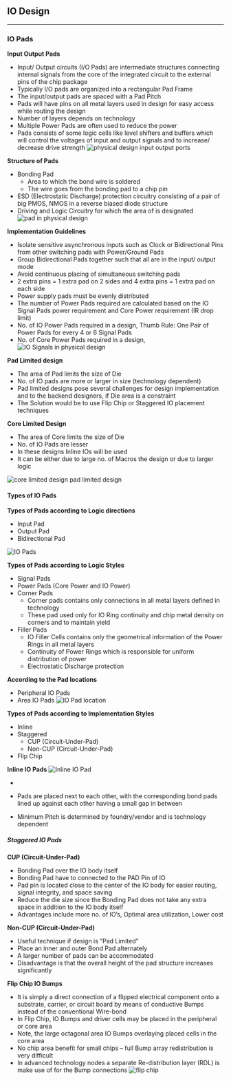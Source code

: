 ## IO Design 

------

### IO Pads 

**Input Output Pads**

- Input/ Output circuits (I/O Pads) are intermediate structures connecting internal signals from the core of the integrated circuit to the external pins of the chip package
- Typically I/O pads are organized into a rectangular Pad Frame
- The input/output pads are spaced with a Pad Pitch
- Pads will have pins on all metal layers used in design for easy access while routing the design
- Number of layers depends on technology
- Multiple Power Pads are often used to reduce the power
- Pads consists of some logic cells like level shifters and buffers which will control the voltages of input and output signals and to increase/ decrease drive strength ![physical design input output ports](docs/IC/50-数字EDA/attachments/IO%20Design/iopads.JPG)

**Structure of Pads**

- Bonding Pad
  - Area to which the bond wire is soldered
  - The wire goes from the bonding pad to a chip pin
- ESD (Electrostatic Discharge) protection circuitry consisting of a pair of big PMOS, NMOS in a reverse biased diode structure
- Driving and Logic Circuitry for which the area of is designated ![pad in physical design](docs/IC/50-数字EDA/attachments/IO%20Design/structure.JPG)


**Implementation Guidelines**

- Isolate sensitive asynchronous inputs such as Clock or Bidirectional Pins from other switching pads with Power/Ground Pads
- Group Bidirectional Pads together such that all are in the input/ output mode
- Avoid continuous placing of simultaneous switching pads
- 2 extra pins = 1 extra pad on 2 sides and 4 extra pins = 1 extra pad on each side
- Power supply pads must be evenly distributed
- The number of Power Pads required are calculated based on the IO Signal Pads power requirement and Core Power requirement (IR drop limit)
- No. of IO Power Pads required in a design, Thumb Rule: One Pair of Power Pads for every 4 or 6 Signal Pads
- No. of Core Power Pads required in a design, ![IO Signals in physical design](docs/IC/50-数字EDA/attachments/IO%20Design/equ.JPG)

**Pad Limited design**

- The area of Pad limits the size of Die
- No. of IO pads are more or larger in size (technology dependent)
- Pad limited designs pose several challenges for design implementation and to the backend designers, if Die area is a constraint
- The Solution would be to use Flip Chip or Staggered IO placement techniques

**Core Limited Design**

- The area of Core limits the size of Die
- No. of IO Pads are lesser
- In these designs Inline IOs will be used
- It can be either due to large no. of Macros the design or due to larger logic

![core limited design pad limited design](docs/IC/50-数字EDA/attachments/IO%20Design/paddesign.JPG)





#### Types of IO Pads 

**Types of Pads according to Logic directions**

- Input Pad
- Output Pad
- Bidirectional Pad

![IO Pads ](docs/IC/50-数字EDA/attachments/IO%20Design/types.JPG)

**Types of Pads according to Logic Styles**

- Signal Pads
- Power Pads (Core Power and IO Power)
- Corner Pads
	- Corner pads contains only connections in all metal layers defined in technology
	- These pad used only for IO Ring continuity and chip metal density on corners and to maintain yield
- Filler Pads
	- IO Filler Cells contains only the geometrical information of the Power Rings in all metal layers
	- Continuity of Power Rings which is responsible for uniform distribution of power
	- Electrostatic Discharge protection

**According to the Pad locations**

- Peripheral IO Pads
- Area IO Pads
  ![IO Pad location](docs/IC/50-数字EDA/attachments/IO%20Design/iopads1.JPG)

**Types of Pads according to Implementation Styles**

- Inline
- Staggered
	- CUP (Circuit-Under-Pad)
	- Non-CUP (Circuit-Under-Pad)
- Flip Chip

**Inline IO Pads**
![Inline IO Pad](docs/IC/50-数字EDA/attachments/IO%20Design/inline.JPG)

- 

- Pads are placed next to each other, with the corresponding bond pads lined up against each other having a small gap in between
- Minimum Pitch is determined by foundry/vendor and is technology dependent

##### Staggered IO Pads 

**CUP (Circuit-Under-Pad)**

- Bonding Pad over the IO body itself
- Bonding Pad have to connected to the PAD Pin of IO
- Pad pin is located close to the center of the IO body for easier routing, signal integrity, and space saving
- Reduce the die size since the Bonding Pad does not take any extra space in addition to the IO body itself
- Advantages include more no. of IO’s, Optimal area utilization, Lower cost

**Non-CUP (Circuit-Under-Pad)**

- Useful technique if design is “Pad Limited”
- Place an inner and outer Bond Pad alternately
- A larger number of pads can be accommodated
- Disadvantage is that the overall height of the pad structure increases significantly

**Flip Chip IO Bumps**

- It is simply a direct connection of a flipped electrical component onto a substrate, carrier, or circuit board by means of conductive Bumps instead of the conventional Wire-bond
- In Flip Chip, IO Bumps and driver cells may be placed in the peripheral or core area
- Note, the large octagonal area IO Bumps overlaying placed cells in the core area
- No chip area benefit for small chips – full Bump array redistribution is very difficult
- In advanced technology nodes a separate Re-distribution layer (RDL) is make use of for the Bump connections ![flip chip](docs/IC/50-数字EDA/attachments/IO%20Design/flip.JPG)